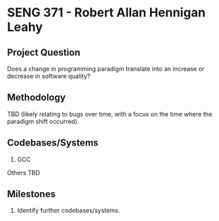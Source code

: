 # SENG 371 - Robert Allan Hennigan Leahy

## Project Question

Does a change in programming paradigm translate into an increase or decrease in software quality?

## Methodology

TBD (likely relating to bugs over time, with a focus on the time where the paradigm shift occurred).

## Codebases/Systems

1.	GCC

Others TBD

## Milestones

1.	Identify further codebases/systems.